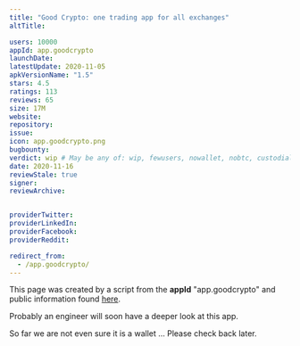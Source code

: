 ```yaml
---
title: "Good Crypto: one trading app for all exchanges"
altTitle: 

users: 10000
appId: app.goodcrypto
launchDate: 
latestUpdate: 2020-11-05
apkVersionName: "1.5"
stars: 4.5
ratings: 113
reviews: 65
size: 17M
website: 
repository: 
issue: 
icon: app.goodcrypto.png
bugbounty: 
verdict: wip # May be any of: wip, fewusers, nowallet, nobtc, custodial, nosource, nonverifiable, reproducible, bounty, defunct
date: 2020-11-16
reviewStale: true
signer: 
reviewArchive:


providerTwitter: 
providerLinkedIn: 
providerFacebook: 
providerReddit: 

redirect_from:
  - /app.goodcrypto/
---
```



This page was created by a script from the **appId** "app.goodcrypto" and public
information found
[here](https://play.google.com/store/apps/details?id=app.goodcrypto).

Probably an engineer will soon have a deeper look at this app.

So far we are not even sure it is a wallet ... Please check back later.